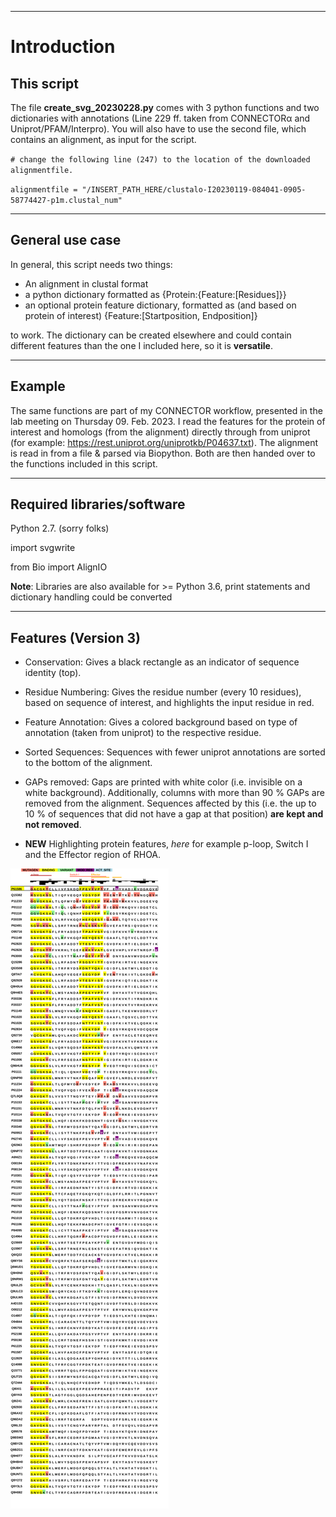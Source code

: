 ___
# Introduction
## This script
The file **create_svg_20230228.py** comes with 3 python functions and two dictionaries with annotations (Line 229 ff. taken from CONNECTORα and Uniprot/PFAM/Interpro).
You will also have to use the second file, which contains an alignment, as input for the script.

`# change the following line (247) to the location of the downloaded alignmentfile.`

`alignmentfile = "/INSERT_PATH_HERE/clustalo-I20230119-084041-0905-58774427-p1m.clustal_num"`	
___
## General use case
In general, this script needs two things: 
* An alignment in clustal format 
* a python dictionary formatted as {Protein:{Feature:\[Residues]}} 
* an optional protein feature dictionary, formatted as (and based on protein of interest) {Feature:[Startposition, Endposition]}

to work. The dictionary can be created elsewhere and could contain different features than the one I included here, so it is **versatile**.

___
## Example
The same functions are part of my CONNECTOR workflow, presented in the lab meeting on Thursday 09. Feb. 2023.
I read the features for the protein of interest and homologs (from the alignment) directly through from uniprot (for example: https://rest.uniprot.org/uniprotkb/P04637.txt).
The alignment is read in from a file & parsed via Biopython. Both are then handed over to the functions included in this script.

___
## Required libraries/software

Python 2.7. (sorry folks)

import svgwrite

from Bio import AlignIO

**Note**: Libraries are also available for >= Python 3.6, print statements and dictionary handling could be converted 

___
## Features (Version 3)

- Conservation: Gives a black rectangle as an indicator of sequence identity (top).

- Residue Numbering: Gives the residue number (every 10 residues), based on sequence of interest, and highlights the input residue in red.

- Feature Annotation: Gives a colored background based on type of annotation (taken from uniprot) to the respective residue.

- Sorted Sequences: Sequences with fewer uniprot annotations are sorted to the bottom of the alignment.

- GAPs removed: Gaps are printed with white color (i.e. invisible on a white background). Additionally, columns with more than 90 % GAPs are removed from the alignment. Sequences affected by this (i.e. the up to 10 % of sequences that did not have a gap at that position) **are kept and not removed**. 
- **NEW** Highlighting protein features, *here* for example p-loop, Switch I and the Effector region of RHOA.



<img src="https://github.com/russelllab/kinaseResistance/blob/bb35c9fb85daf276d0cffc44edae6f7622b676ca/Create_SVG/Version3/sequence_20230228.svg?sanitize=true">

